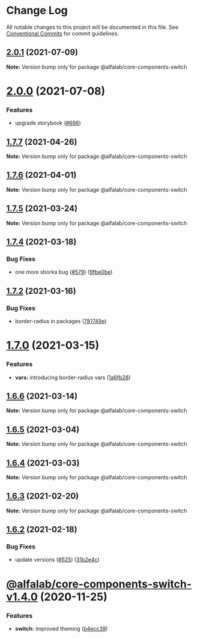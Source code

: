 # Change Log

All notable changes to this project will be documented in this file.
See [Conventional Commits](https://conventionalcommits.org) for commit guidelines.

## [2.0.1](https://github.com/alfa-laboratory/core-components/compare/@alfalab/core-components-switch@2.0.0...@alfalab/core-components-switch@2.0.1) (2021-07-09)

**Note:** Version bump only for package @alfalab/core-components-switch





# [2.0.0](https://github.com/alfa-laboratory/core-components/compare/@alfalab/core-components-switch@1.7.7...@alfalab/core-components-switch@2.0.0) (2021-07-08)


### Features

* upgrade storybook ([#696](https://github.com/alfa-laboratory/core-components/issues/696))

## [1.7.7](https://github.com/alfa-laboratory/core-components/compare/@alfalab/core-components-switch@1.7.6...@alfalab/core-components-switch@1.7.7) (2021-04-26)

**Note:** Version bump only for package @alfalab/core-components-switch





## [1.7.6](https://github.com/alfa-laboratory/core-components/compare/@alfalab/core-components-switch@1.7.5...@alfalab/core-components-switch@1.7.6) (2021-04-01)

**Note:** Version bump only for package @alfalab/core-components-switch





## [1.7.5](https://github.com/alfa-laboratory/core-components/compare/@alfalab/core-components-switch@1.7.4...@alfalab/core-components-switch@1.7.5) (2021-03-24)

**Note:** Version bump only for package @alfalab/core-components-switch





## [1.7.4](https://github.com/alfa-laboratory/core-components/compare/@alfalab/core-components-switch@1.7.2...@alfalab/core-components-switch@1.7.4) (2021-03-18)


### Bug Fixes

* one more sborka bug ([#579](https://github.com/alfa-laboratory/core-components/issues/579)) ([9fbe0be](https://github.com/alfa-laboratory/core-components/commit/9fbe0beca56ec5971de78b3f6cda25305b260efc))





## [1.7.2](https://github.com/alfa-laboratory/core-components/compare/@alfalab/core-components-switch@1.7.0...@alfalab/core-components-switch@1.7.2) (2021-03-16)


### Bug Fixes

* border-radius in packages ([781749e](https://github.com/alfa-laboratory/core-components/commit/781749ef38aefd5a6707ac56d2e297dce9f3e073))





# [1.7.0](https://github.com/alfa-laboratory/core-components/compare/@alfalab/core-components-switch@1.6.6...@alfalab/core-components-switch@1.7.0) (2021-03-15)


### Features

* **vars:** introducing border-radius vars ([1a6fb28](https://github.com/alfa-laboratory/core-components/commit/1a6fb287bcfab50048c3a9100645b4dee8cd3395))





## [1.6.6](https://github.com/alfa-laboratory/core-components/compare/@alfalab/core-components-switch@1.6.5...@alfalab/core-components-switch@1.6.6) (2021-03-14)

**Note:** Version bump only for package @alfalab/core-components-switch





## [1.6.5](https://github.com/alfa-laboratory/core-components/compare/@alfalab/core-components-switch@1.6.4...@alfalab/core-components-switch@1.6.5) (2021-03-04)

**Note:** Version bump only for package @alfalab/core-components-switch





## [1.6.4](https://github.com/alfa-laboratory/core-components/compare/@alfalab/core-components-switch@1.6.3...@alfalab/core-components-switch@1.6.4) (2021-03-03)

**Note:** Version bump only for package @alfalab/core-components-switch





## [1.6.3](https://github.com/alfa-laboratory/core-components/compare/@alfalab/core-components-switch@1.6.2...@alfalab/core-components-switch@1.6.3) (2021-02-20)

**Note:** Version bump only for package @alfalab/core-components-switch





## [1.6.2](https://github.com/alfa-laboratory/core-components/compare/@alfalab/core-components-switch@1.6.1...@alfalab/core-components-switch@1.6.2) (2021-02-18)


### Bug Fixes

* update versions ([#525](https://github.com/alfa-laboratory/core-components/issues/525)) ([31b2e4c](https://github.com/alfa-laboratory/core-components/commit/31b2e4c92fde6e2b63a3391a4e053cd328e93e70))





# [@alfalab/core-components-switch-v1.4.0](https://github.com/alfa-laboratory/core-components/compare/@alfalab/core-components-switch@1.3.4...@alfalab/core-components-switch@1.4.0) (2020-11-25)


### Features

* **switch:** improved theming ([b4ecc39](https://github.com/alfa-laboratory/core-components/commit/b4ecc399c706e1de7086e255e57219e3907414e0))
